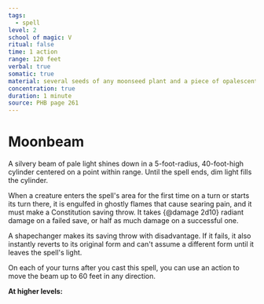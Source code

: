 ```yaml
---
tags:
  - spell
level: 2
school of magic: V
ritual: false
time: 1 action
range: 120 feet
verbal: true
somatic: true
material: several seeds of any moonseed plant and a piece of opalescent feldspar
concentration: true
duration: 1 minute
source: PHB page 261
---
```

# Moonbeam
A silvery beam of pale light shines down in a 5-foot-radius, 40-foot-high cylinder centered on a point within range. Until the spell ends, dim light fills the cylinder.

When a creature enters the spell's area for the first time on a turn or starts its turn there, it is engulfed in ghostly flames that cause searing pain, and it must make a Constitution saving throw. It takes {@damage 2d10} radiant damage on a failed save, or half as much damage on a successful one.

A shapechanger makes its saving throw with disadvantage. If it fails, it also instantly reverts to its original form and can't assume a different form until it leaves the spell's light.

On each of your turns after you cast this spell, you can use an action to move the beam up to 60 feet in any direction.

**At higher levels:** 